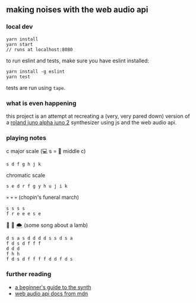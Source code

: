 ## making noises with the web audio api

### local dev
```
yarn install
yarn start
// runs at localhost:8080
```

to run eslint and tests, make sure you have eslint installed:
```
yarn install -g eslint
yarn test
```

tests are run using `tape`.

### what is even happening
this project is an attempt at recreating a (very, very pared down) version of a [roland juno alpha juno 2](http://www.vintagesynth.com/roland/ajuno2.php) synthesizer using js and the web audio api.


### playing notes
c major scale (💻 ️s = 🎹 middle c)
```
s d f g h j k
```


chromatic scale
```
s e d r f g y h u j i k
```


💀 💀 💀 (chopin's funeral march)
```
s s s s
f r e e e s e
```


👩 🐑 🌨 (some song about a lamb)
```
d s a s d d d d s s d s a
f d s d f f f
d d d
f h h
f d s d f f f f d d f d s
```

### further reading
- [a beginner's guide to the synth](https://gizmodo.com/a-beginners-guide-to-the-synth-1736978695)
- [web audio api docs from mdn](https://developer.mozilla.org/en-US/docs/Web/API/Web_Audio_API)